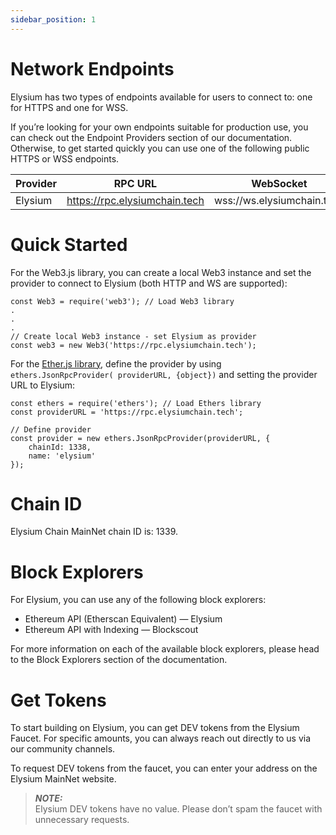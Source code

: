 ```yaml
---
sidebar_position: 1
---
```


# Network Endpoints

Elysium has two types of endpoints available for users to connect to: one for HTTPS and one for WSS.

If you’re looking for your own endpoints suitable for production use, you can check out the Endpoint Providers section
of our documentation. Otherwise, to get started quickly you can use one of the following public HTTPS or WSS endpoints.

| Provider | RPC URL                        | WebSocket                  |
|----------|--------------------------------|----------------------------|
| Elysium	 | https://rpc.elysiumchain.tech	 | wss://ws.elysiumchain.tech |

# Quick Started

For the Web3.js library, you can create a local Web3 instance and set the provider to connect to Elysium (both HTTP and
WS are supported):

```
const Web3 = require('web3'); // Load Web3 library
.
.
.
// Create local Web3 instance - set Elysium as provider
const web3 = new Web3('https://rpc.elysiumchain.tech'); 
```

For the [Ether.js library](https://docs.ethers.org/v5/),
define the provider by using `ethers.JsonRpcProvider(
providerURL, {object})` and setting the
provider URL to Elysium:

```
const ethers = require('ethers'); // Load Ethers library
const providerURL = 'https://rpc.elysiumchain.tech';

// Define provider
const provider = new ethers.JsonRpcProvider(providerURL, {
    chainId: 1338,
    name: 'elysium'
});
```

# Chain ID

Elysium Chain MainNet chain ID is: 1339.

# Block Explorers

For Elysium, you can use any of the following block explorers:

- Ethereum API (Etherscan Equivalent) — Elysium
- Ethereum API with Indexing — Blockscout

For more information on each of the available block explorers, please head to the Block Explorers section of the
documentation.

# Get Tokens

To start building on Elysium, you can get DEV tokens from the Elysium Faucet. For specific amounts, you can always reach
out directly to us via our community channels.

To request DEV tokens from the faucet, you can enter your address on the Elysium MainNet website.

> **_NOTE:_**  
> Elysium DEV tokens have no value. Please don’t spam the faucet with unnecessary requests.